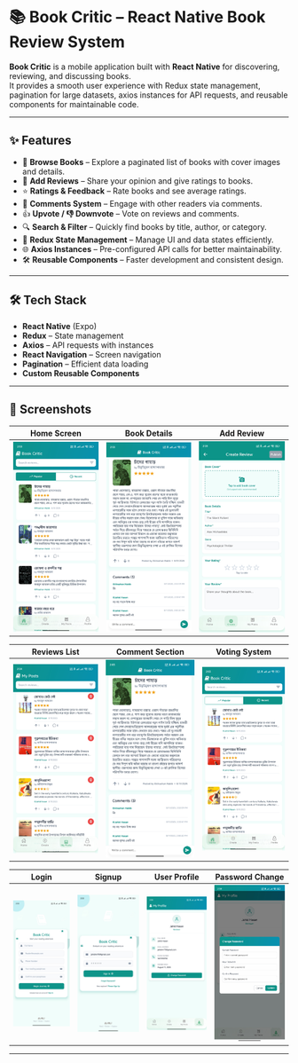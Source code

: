 # 📚 Book Critic – React Native Book Review System

**Book Critic** is a mobile application built with **React Native** for discovering, reviewing, and discussing books.  
It provides a smooth user experience with Redux state management, pagination for large datasets, axios instances for API requests, and reusable components for maintainable code.

---

## ✨ Features
- 📖 **Browse Books** – Explore a paginated list of books with cover images and details.
- 📝 **Add Reviews** – Share your opinion and give ratings to books.
- ⭐ **Ratings & Feedback** – Rate books and see average ratings.
- 💬 **Comments System** – Engage with other readers via comments.
- 👍 **Upvote / 👎 Downvote** – Vote on reviews and comments.
- 🔍 **Search & Filter** – Quickly find books by title, author, or category.
- 🔄 **Redux State Management** – Manage UI and data states efficiently.
- 🌐 **Axios Instances** – Pre-configured API calls for better maintainability.
- 🛠 **Reusable Components** – Faster development and consistent design.

---

## 🛠 Tech Stack
- **React Native** (Expo)
- **Redux** – State management
- **Axios** – API requests with instances
- **React Navigation** – Screen navigation
- **Pagination** – Efficient data loading
- **Custom Reusable Components**

---

## 📸 Screenshots

| Home Screen | Book Details | Add Review |
|-------------|--------------|------------|
| ![Home Screen](screenshots/3.jpg) | ![Book Details](screenshots/5.jpg) | ![Add Review](screenshots/6.jpg) |

| Reviews List | Comment Section | Voting System |
|--------------|----------------|---------------|
| ![Reviews](screenshots/7.jpg) | ![Comments](screenshots/5.jpg) | ![Voting](screenshots/4.jpg) |

| Login | Signup | User Profile | Password Change |
|-------|--------|--------------|-----------------|
| ![Login](screenshots/1.jpg) | ![Signup](screenshots/2.jpg) | ![Profile](screenshots/8.jpg) | ![Forgot Password](screenshots/9.jpg) |


---

